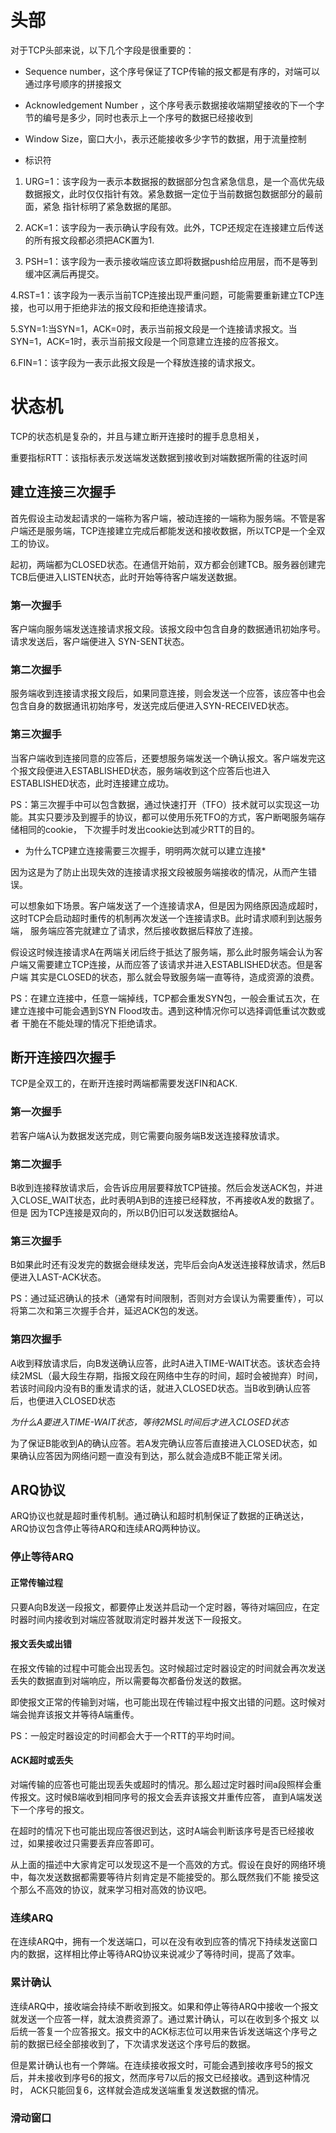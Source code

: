 # 头部

对于TCP头部来说，以下几个字段是很重要的：

- Sequence number，这个序号保证了TCP传输的报文都是有序的，对端可以通过序号顺序的拼接报文

- Acknowledgement Number ，这个序号表示数据接收端期望接收的下一个字节的编号是多少，同时也表示上一个序号的数据已经接收到

- Window Size，窗口大小，表示还能接收多少字节的数据，用于流量控制

- 标识符

1. URG=1：该字段为一表示本数据报的数据部分包含紧急信息，是一个高优先级数据报文，此时仅仅指针有效。紧急数据一定位于当前数据包数据部分的最前面，紧急
指针标明了紧急数据的尾部。

2. ACK=1：该字段为一表示确认字段有效。此外，TCP还规定在连接建立后传送的所有报文段都必须把ACK置为1.

3. PSH=1：该字段为一表示接收端应该立即将数据push给应用层，而不是等到缓冲区满后再提交。

4.RST=1：该字段为一表示当前TCP连接出现严重问题，可能需要重新建立TCP连接，也可以用于拒绝非法的报文段和拒绝连接请求。

5.SYN=1:当SYN=1，ACK=0时，表示当前报文段是一个连接请求报文。当SYN=1，ACK=1时，表示当前报文段是一个同意建立连接的应答报文。

6.FIN=1：该字段为一表示此报文段是一个释放连接的请求报文。

# 状态机

TCP的状态机是复杂的，并且与建立断开连接时的握手息息相关，

重要指标RTT：该指标表示发送端发送数据到接收到对端数据所需的往返时间

##  建立连接三次握手

首先假设主动发起请求的一端称为客户端，被动连接的一端称为服务端。不管是客户端还是服务端，TCP连接建立完成后都能发送和接收数据，所以TCP是一个全双工的协议。

起初，两端都为CLOSED状态。在通信开始前，双方都会创建TCB。服务器创建完TCB后便进入LISTEN状态，此时开始等待客户端发送数据。

### 第一次握手

客户端向服务端发送连接请求报文段。该报文段中包含自身的数据通讯初始序号。请求发送后，客户端便进入 SYN-SENT状态。

### 第二次握手

服务端收到连接请求报文段后，如果同意连接，则会发送一个应答，该应答中也会包含自身的数据通讯初始序号，发送完成后便进入SYN-RECEIVED状态。

### 第三次握手

当客户端收到连接同意的应答后，还要想服务端发送一个确认报文。客户端发完这个报文段便进入ESTABLISHED状态，服务端收到这个应答后也进入ESTABLISHED状态，此时连接建立成功。

PS：第三次握手中可以包含数据，通过快速打开（TFO）技术就可以实现这一功能。其实只要涉及到握手的协议，都可以使用乐死TFO的方式，客户断喝服务端存储相同的cookie，
下次握手时发出cookie达到减少RTT的目的。

* 为什么TCP建立连接需要三次握手，明明两次就可以建立连接*

因为这是为了防止出现失效的连接请求报文段被服务端接收的情况，从而产生错误。

可以想象如下场景。客户端发送了一个连接请求A，但是因为网络原因造成超时，这时TCP会启动超时重传的机制再次发送一个连接请求B。此时请求顺利到达服务端，
服务端应答完就建立了请求，然后接收数据后释放了连接。

假设这时候连接请求A在两端关闭后终于抵达了服务端，那么此时服务端会认为客户端又需要建立TCP连接，从而应答了该请求并进入ESTABLISHED状态。但是客户端
其实是CLOSED的状态，那么就会导致服务端一直等待，造成资源的浪费。

PS：在建立连接中，任意一端掉线，TCP都会重发SYN包，一般会重试五次，在建立连接中可能会遇到SYN Flood攻击。遇到这种情况你可以选择调低重试次数或者
干脆在不能处理的情况下拒绝请求。


## 断开连接四次握手

TCP是全双工的，在断开连接时两端都需要发送FIN和ACK.

### 第一次握手

若客户端A认为数据发送完成，则它需要向服务端B发送连接释放请求。

###  第二次握手

B收到连接释放请求后，会告诉应用层要释放TCP链接。然后会发送ACK包，并进入CLOSE_WAIT状态，此时表明A到B的连接已经释放，不再接收A发的数据了。但是
因为TCP连接是双向的，所以B仍旧可以发送数据给A。

### 第三次握手

B如果此时还有没发完的数据会继续发送，完毕后会向A发送连接释放请求，然后B便进入LAST-ACK状态。

PS：通过延迟确认的技术（通常有时间限制，否则对方会误认为需要重传），可以将第二次和第三次握手合并，延迟ACK包的发送。

### 第四次握手

A收到释放请求后，向B发送确认应答，此时A进入TIME-WAIT状态。该状态会持续2MSL（最大段生存期，指报文段在网络中生存的时间，超时会被抛弃）时间，
若该时间段内没有B的重发请求的话，就进入CLOSED状态。当B收到确认应答后，也便进入CLOSED状态

*为什么A要进入TIME-WAIT状态，等待2MSL时间后才进入CLOSED状态*

为了保证B能收到A的确认应答。若A发完确认应答后直接进入CLOSED状态，如果确认应答因为网络问题一直没有到达，那么就会造成B不能正常关闭。

## ARQ协议

ARQ协议也就是超时重传机制。通过确认和超时机制保证了数据的正确送达，ARQ协议包含停止等待ARQ和连续ARQ两种协议。

### 停止等待ARQ

#### 正常传输过程

只要A向B发送一段报文，都要停止发送并启动一个定时器，等待对端回应，在定时器时间内接收到对端应答就取消定时器并发送下一段报文。

#### 报文丢失或出错

在报文传输的过程中可能会出现丢包。这时候超过定时器设定的时间就会再次发送丢失的数据直到对端响应，所以需要每次都备份发送的数据。

即使报文正常的传输到对端，也可能出现在传输过程中报文出错的问题。这时候对端会抛弃该报文并等待A端重传。

PS：一般定时器设定的时间都会大于一个RTT的平均时间。

#### ACK超时或丢失

对端传输的应答也可能出现丢失或超时的情况。那么超过定时器时间a段照样会重传报文。这时候B端收到相同序号的报文会丢弃该报文并重传应答，
直到A端发送下一个序号的报文。

在超时的情况下也可能出现应答很迟到达，这时A端会判断该序号是否已经接收过，如果接收过只需要丢弃应答即可。

从上面的描述中大家肯定可以发现这不是一个高效的方式。假设在良好的网络环境中，每次发送数据都需要等待片刻肯定是不能接受的。那么既然我们不能
接受这个那么不高效的协议，就来学习相对高效的协议吧。

### 连续ARQ

在连续ARQ中，拥有一个发送端口，可以在没有收到应答的情况下持续发送窗口内的数据，这样相比停止等待ARQ协议来说减少了等待时间，提高了效率。

### 累计确认

连续ARQ中，接收端会持续不断收到报文。如果和停止等待ARQ中接收一个报文就发送一个应答一样，就太浪费资源了。通过累计确认，可以在收到多个报文
以后统一答复一个应答报文。报文中的ACK标志位可以用来告诉发送端这个序号之前的数据已经全部接收到了，下次请求发送这个序号后的数据。

但是累计确认也有一个弊端。在连续接收报文时，可能会遇到接收序号5的报文后，并未接收到序号6的报文，然而序号7以后的报文已经接收。遇到这种情况时，
ACK只能回复6，这样就会造成发送端重复发送数据的情况。

### 滑动窗口







